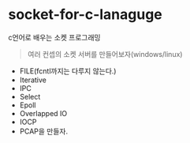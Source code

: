 # socket-for-c-lanaguge
c언어로 배우는 소켓 프로그래밍

> 여러 컨셉의 소켓 서버를 만들어보자(windows/linux)

- FILE(fcntl까지는 다루지 않는다.)
- Iterative 
- IPC
- Select
- Epoll
- Overlapped IO
- IOCP
- PCAP을 만들자.